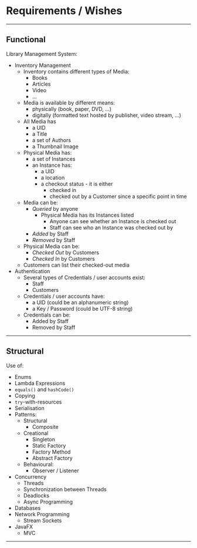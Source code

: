 # Requirements / Wishes

---

## Functional

Library Management System:

- Inventory Management
  - Inventory contains different types of Media:
    - Books
    - Articles
    - Video
    - ...
  - Media is available by different means:
    - physically (book, paper, DVD, ...)
    - digitally (formatted text hosted by publisher, video stream, ...)
  - All Media has
    - a UID
    - a Title
    - a set of Authors
    - a Thumbnail Image
  - Physical Media has:
    - a set of Instances
    - an Instance has:
      - a UID
      - a location
      - a checkout status - it is either
        - checked in
        - checked out by a Customer since a specific point in time
  - Media can be:
    - *Queried* by anyone
      - Physical Media has its Instances listed
        - Anyone can see whether an Instance is checked out
        - Staff can see who an Instance was checked out by
    - *Added* by Staff
    - *Removed* by Staff
  - Physical Media can be:
    - *Checked Out* by Customers
    - *Checked In* by Customers
  - Customers can list their checked-out media
- Authentication
  - Several types of Credentials / user accounts exist:
    - Staff
    - Customers
  - Credentials / user accounts have:
    - a UID (could be an alphanumeric string)
    - a Key / Password (could be UTF-8 string)
  - Credentials can be:
    - Added by Staff
    - Removed by Staff

---

## Structural

Use of:

- Enums
- Lambda Expressions
- `equals()` and `hashCode()`
- Copying
- `try`-with-resources
- Serialisation
- Patterns:
  - Structural
    - Composite
  - Creational
    - Singleton
    - Static Factory
    - Factory Method
    - Abstract Factory
  - Behavioural:
    - Observer / Listener
- Concurrency
  - Threads
  - Synchronization between Threads
  - Deadlocks
  - Async Programming
- Databases
- Network Programming
  - Stream Sockets
- JavaFX
  - MVC

---
